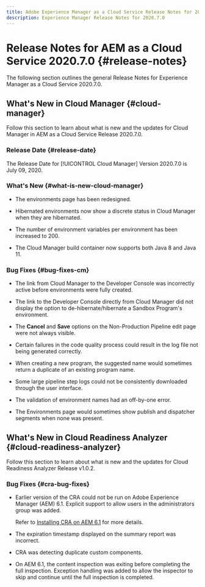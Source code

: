 ```yaml
---
title: Adobe Experience Manager as a Cloud Service Release Notes for 2020.7.0
description: Experience Manager Release Notes for 2020.7.0
---
```


# Release Notes for AEM as a Cloud Service 2020.7.0 {#release-notes}

The following section outlines the general Release Notes for Experience Manager as a Cloud Service 2020.7.0.

## What's New in Cloud Manager {#cloud-manager}

Follow this section to learn about what is new and the updates for Cloud Manager in AEM as a Cloud Service Release 2020.7.0.

### Release Date {#release-date}

The Release Date for [!UICONTROL Cloud Manager] Version 2020.7.0 is July 09, 2020.

### What's New {#what-is-new-cloud-manager}

* The environments page has been redesigned.

* Hibernated environments now show a discrete status in Cloud Manager when they are hibernated.

* The number of environment variables per environment has been increased to 200.

* The Cloud Manager build container now supports both Java 8 and Java 11.

### Bug Fixes {#bug-fixes-cm}

* The link from Cloud Manager to the Developer Console was incorrectly active before environments were fully created.

* The link to the Developer Console directly from Cloud Manager did not display the option to de-hibernate/hibernate a Sandbox Program's environment.

* The **Cancel** and **Save** options on the Non-Production Pipeline edit page were not always visible.

* Certain failures in the code quality process could result in the log file not being generated correctly.

* When creating a new program, the suggested name would sometimes return a duplicate of an existing program name.

* Some large pipeline step logs could not be consistently downloaded through the user interface.

* The validation of environment names had an off-by-one error.

* The Environments page would sometimes show publish and dispatcher segments when none was present.

## What's New in Cloud Readiness Analyzer {#cloud-readiness-analyzer}

Follow this section to learn about what is new and the updates for Cloud Readiness Analyzer Release v1.0.2.

### Bug Fixes {#cra-bug-fixes}

* Earlier version of the CRA could not be run on Adobe Experience Manager (AEM) 6.1. Explicit support to allow users in the administrators group was added.

   Refer to [Installing CRA on AEM 6.1](https://docs.adobe.com/content/help/en/experience-manager-cloud-service/moving/cloud-migration/cloud-readiness-analyzer/using-cloud-readiness-analyzer.html#installing-on-aem61) for more details.

* The expiration timestamp displayed on the summary report was incorrect.

* CRA was detecting duplicate custom components.

* On AEM 6.1, the content inspection was exiting before completing the full inspection. Exception handling was added to allow the inspector to skip and continue until the full inspection is completed.

